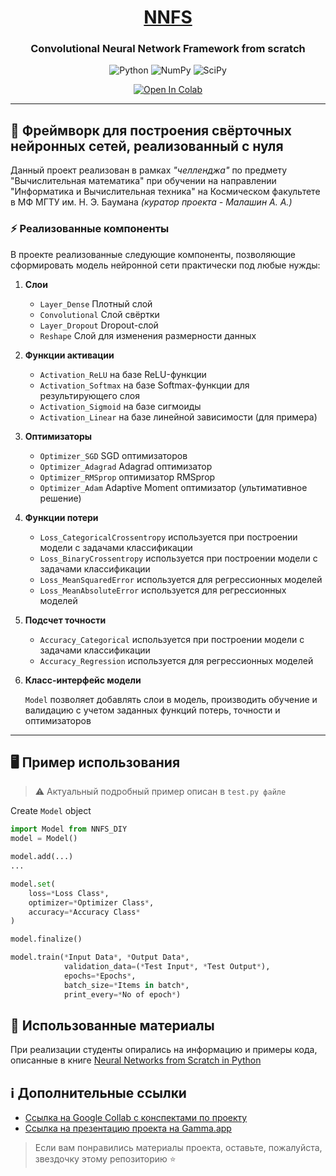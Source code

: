 <h1 align="center"><b><u>NNFS</u></b></h1>


<h3 align="center">Convolutional Neural Network Framework from scratch</h3>

<div align="center">
    
![Python](https://img.shields.io/badge/python-3670A0?style=for-the-badge&logo=python&logoColor=ffdd54)
![NumPy](https://img.shields.io/badge/numpy-%23013243.svg?style=for-the-badge&logo=numpy&logoColor=white)
![SciPy](https://img.shields.io/badge/SciPy-%230C55A5.svg?style=for-the-badge&logo=scipy&logoColor=%white)

</div>

<div align="center">
    
[![Open In Colab](https://colab.research.google.com/assets/colab-badge.svg)](https://colab.research.google.com/drive/1pUW5rRX4Z_DEVDFLZi-90cBYw-38Rp_a?usp=sharing)

</div>

---

## 💼 Фреймворк для построения свёрточных нейронных сетей, реализованный с нуля

Данный проект реализован в рамках *"челленджа"* по предмету "Вычислительная математика" при обучении на направлении "Информатика и Вычислительная техника" на Космическом факультете в МФ МГТУ им. Н. Э. Баумана 
*(куратор проекта - Малашин А. А.)*

### ⚡️ Реализованные компоненты
В проекте реализованные следующие компоненты, позволяющие сформировать модель нейронной сети практически под любые нужды:

1. **Слои**

    - `Layer_Dense` Плотный слой
    - `Convolutional` Слой свёртки
    - `Layer_Dropout` Dropout-слой
    - `Reshape` Слой для изменения размерности данных

2. **Функции активации**

    - `Activation_ReLU` на базе ReLU-функции
    - `Activation_Softmax` на базе Softmax-функции для результирующего слоя
    - `Activation_Sigmoid` на базе сигмоиды
    - `Activation_Linear` на базе линейной зависимости (для примера)

3. **Оптимизаторы**

    - `Optimizer_SGD` SGD оптимизаторов
    - `Optimizer_Adagrad` Adagrad оптимизатор 
    - `Optimizer_RMSprop` оптимизатор RMSprop
    - `Optimizer_Adam` Adaptive Moment оптимизатор (ультимативное решение)

4. **Функции потери**

    - `Loss_CategoricalCrossentropy` используется при построении модели с задачами классификации
    - `Loss_BinaryCrossentropy` используется при построении модели с задачами классификации
    - `Loss_MeanSquaredError` используется для регрессионных моделей
    - `Loss_MeanAbsoluteError` используется для регрессионных моделей

5. **Подсчет точности**

    - `Accuracy_Categorical` используется при построении модели с задачами классификации
    - `Accuracy_Regression` используется для регрессионных моделей

6. **Класс-интерфейс модели**

    `Model` позволяет добавлять слои в модель, производить обучение и валидацию с учетом заданных функций потерь, точности и оптимизаторов

---

## 🖥️ Пример использования

> ⚠ Актуальный подробный пример описан в `test.py файле`

Create `Model` object
```python
import Model from NNFS_DIY
model = Model()

model.add(...)
...

model.set(
    loss=*Loss Class*,
    optimizer=*Optimizer Class*,
    accuracy=*Accuracy Class*
)

model.finalize()

model.train(*Input Data*, *Output Data*,
            validation_data=(*Test Input*, *Test Output*), 
            epochs=*Epochs*, 
            batch_size=*Items in batch*,
            print_every=*No of epoch*)

```

## 📑 Использованные материалы

При реализации студенты опирались на информацию и примеры кода, описанные в книге [Neural Networks from Scratch in Python](https://nnfs.io)

## ℹ️ Дополнительные ссылки

- [Ссылка на Google Collab с конспектами по проекту](https://colab.research.google.com/drive/1pUW5rRX4Z_DEVDFLZi-90cBYw-38Rp_a?usp=sharing)
- [Ссылка на презентацию проекта на Gamma.app](https://gamma.app/docs/--hpetfyeq230datm?mode=present#card-tm3tbwtxcoj6zwh)

> Если вам понравились материалы проекта, оставьте, пожалуйста, звездочку этому репозиторию ⭐️
